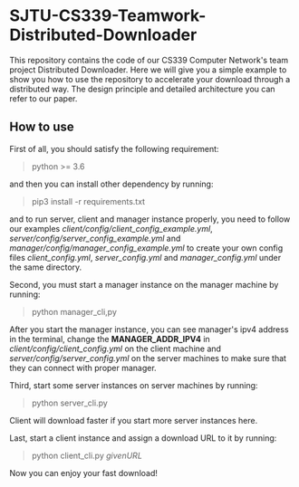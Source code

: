 # SJTU-CS339-Teamwork-Distributed-Downloader
This repository contains the code of our CS339 Computer Network's team project Distributed Downloader. 
Here we will give you a simple example to show you how to use the repository to accelerate your download through a distributed way. 
The design principle and detailed architecture you can refer to our paper.

## How to use
First of all, you should satisfy the following requirement:
> python >= 3.6

and then you can install other dependency by running:
> pip3 install -r requirements.txt

and to run server, client and manager instance properly, you need to follow our examples *client/config/client_config_example.yml*, 
*server/config/server_config_example.yml* and *manager/config/manager_config_example.yml* to create your own config files *client_config.yml*, 
*server_config.yml* and *manager_config.yml* under the same directory.

Second, you must start a manager instance on the manager machine by running:
> python manager_cli,py

After you start the manager instance, you can see manager's ipv4 address in the terminal, change the **MANAGER_ADDR_IPV4** in
*client/config/client_config.yml* on the client machine and *server/config/server_config.yml* on the server machines to make sure
that they can connect with proper manager.

Third, start some server instances on server machines by running:
> python server_cli.py

Client will download faster if you start more server instances here.

Last, start a client instance and assign a download URL to it by running:
> python client_cli.py *$given URL$*

Now you can enjoy your fast download!